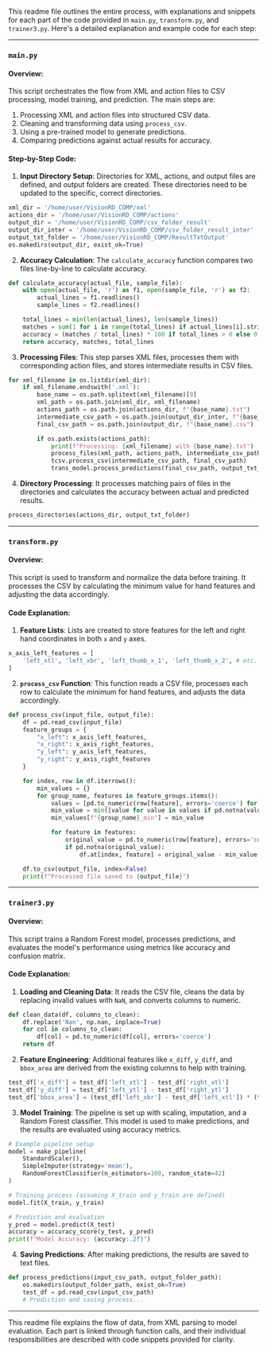 This readme file outlines the entire process, with explanations and snippets for each part of the code provided in `main.py`, `transform.py`, and `trainer3.py`. Here's a detailed explanation and example code for each step:

---

### `main.py`


#### Overview:
This script orchestrates the flow from XML and action files to CSV processing, model training, and prediction. The main steps are:
1. Processing XML and action files into structured CSV data.
2. Cleaning and transforming data using `process_csv`.
3. Using a pre-trained model to generate predictions.
4. Comparing predictions against actual results for accuracy.

#### Step-by-Step Code:

1. **Input Directory Setup**: Directories for XML, actions, and output files are defined, and output folders are created. These directories need to be updated to the specific, correct directories.

```python
xml_dir = '/home/user/VisionRD_COMP/xml'
actions_dir = '/home/user/VisionRD_COMP/actions'
output_dir = '/home/user/VisionRD_COMP/csv_folder_result'
output_dir_inter = '/home/user/VisionRD_COMP/csv_folder_result_inter'
output_txt_folder = '/home/user/VisionRD_COMP/ResultTxtOutput'
os.makedirs(output_dir, exist_ok=True)
```

2. **Accuracy Calculation**:
   The `calculate_accuracy` function compares two files line-by-line to calculate accuracy.

```python
def calculate_accuracy(actual_file, sample_file):
    with open(actual_file, 'r') as f1, open(sample_file, 'r') as f2:
        actual_lines = f1.readlines()
        sample_lines = f2.readlines()

    total_lines = min(len(actual_lines), len(sample_lines))
    matches = sum(1 for i in range(total_lines) if actual_lines[i].strip() == sample_lines[i].strip())
    accuracy = (matches / total_lines) * 100 if total_lines > 0 else 0
    return accuracy, matches, total_lines
```

3. **Processing Files**: This step parses XML files, processes them with corresponding action files, and stores intermediate results in CSV files.

```python
for xml_filename in os.listdir(xml_dir):
    if xml_filename.endswith('.xml'):
        base_name = os.path.splitext(xml_filename)[0]
        xml_path = os.path.join(xml_dir, xml_filename)
        actions_path = os.path.join(actions_dir, f"{base_name}.txt")
        intermediate_csv_path = os.path.join(output_dir_inter, f"{base_name}_intermediate.csv")
        final_csv_path = os.path.join(output_dir, f"{base_name}.csv")

        if os.path.exists(actions_path):
            print(f"Processing: {xml_filename} with {base_name}.txt")
            process_files(xml_path, actions_path, intermediate_csv_path)
            tcsv.process_csv(intermediate_csv_path, final_csv_path)
            trans_model.process_predictions(final_csv_path, output_txt_folder)
```

4. **Directory Processing**: It processes matching pairs of files in the directories and calculates the accuracy between actual and predicted results.

```python
process_directories(actions_dir, output_txt_folder)
```

---

### `transform.py`

#### Overview:
This script is used to transform and normalize the data before training. It processes the CSV by calculating the minimum value for hand features and adjusting the data accordingly.

#### Code Explanation:

1. **Feature Lists**:
   Lists are created to store features for the left and right hand coordinates in both `x` and `y` axes.

```python
x_axis_left_features = [
    'left_xtl', 'left_xbr', 'left_thumb_x_1', 'left_thumb_x_2', # etc.
]
```

2. **`process_csv` Function**:
   This function reads a CSV file, processes each row to calculate the minimum for hand features, and adjusts the data accordingly.

```python
def process_csv(input_file, output_file):
    df = pd.read_csv(input_file)
    feature_groups = {
        "x_left": x_axis_left_features,
        "x_right": x_axis_right_features,
        "y_left": y_axis_left_features,
        "y_right": y_axis_right_features
    }

    for index, row in df.iterrows():
        min_values = {}
        for group_name, features in feature_groups.items():
            values = [pd.to_numeric(row[feature], errors='coerce') for feature in features]
            min_value = min([value for value in values if pd.notna(value)], default=0)
            min_values[f"{group_name}_min"] = min_value

            for feature in features:
                original_value = pd.to_numeric(row[feature], errors='coerce')
                if pd.notna(original_value):
                    df.at[index, feature] = original_value - min_value

    df.to_csv(output_file, index=False)
    print(f"Processed file saved to {output_file}")
```

---

### `trainer3.py`

#### Overview:
This script trains a Random Forest model, processes predictions, and evaluates the model's performance using metrics like accuracy and confusion matrix.

#### Code Explanation:

1. **Loading and Cleaning Data**:
   It reads the CSV file, cleans the data by replacing invalid values with `NaN`, and converts columns to numeric.

```python
def clean_data(df, columns_to_clean):
    df.replace('Nan', np.nan, inplace=True)
    for col in columns_to_clean:
        df[col] = pd.to_numeric(df[col], errors='coerce')
    return df
```

2. **Feature Engineering**:
   Additional features like `x_diff`, `y_diff`, and `bbox_area` are derived from the existing columns to help with training.

```python
test_df['x_diff'] = test_df['left_xtl'] - test_df['right_xtl']
test_df['y_diff'] = test_df['left_ytl'] - test_df['right_ytl']
test_df['bbox_area'] = (test_df['left_xbr'] - test_df['left_xtl']) * (test_df['left_ybr'] - test_df['left_ytl'])
```

3. **Model Training**:
   The pipeline is set up with scaling, imputation, and a Random Forest classifier. This model is used to make predictions, and the results are evaluated using accuracy metrics.

```python
# Example pipeline setup
model = make_pipeline(
    StandardScaler(),
    SimpleImputer(strategy='mean'),
    RandomForestClassifier(n_estimators=100, random_state=42)
)

# Training process (assuming X_train and y_train are defined)
model.fit(X_train, y_train)

# Prediction and evaluation
y_pred = model.predict(X_test)
accuracy = accuracy_score(y_test, y_pred)
print(f"Model Accuracy: {accuracy:.2f}")
```

4. **Saving Predictions**:
   After making predictions, the results are saved to text files.

```python
def process_predictions(input_csv_path, output_folder_path):
    os.makedirs(output_folder_path, exist_ok=True)
    test_df = pd.read_csv(input_csv_path)
    # Prediction and saving process...
```

---

This readme file explains the flow of data, from XML parsing to model evaluation. Each part is linked through function calls, and their individual responsibilities are described with code snippets provided for clarity.